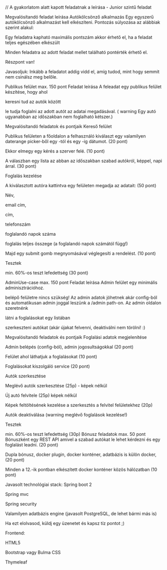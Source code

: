 // A gyakorlatom alatt kapott feladatnak a leírása - Junior szintű feladat

Megvalósítandó feladat leírása
Autókölcsönző alkalmazás
Egy egyszerű autókölcsönző alkalmazást kell elkészíteni. Pontozás súlyozása az alábbiak szerint alakul:

Egy feladatra kapható maximális pontszám akkor érhető el, ha a feladat teljes egészében elkészült

Minden feladatra az adott feladat mellet található pontérték érhető el.

Részpont van!

Javasoljuk: Inkább a feladatot addig vidd el, amíg tudod, mint hogy semmit nem csinálsz meg belőle.

Publikus felület max. 150 pont
Feladat leírása
A feleadat egy publikus felület készítése, hogy ahol

keresni tud az autók között

le tudja foglalni az adott autót az adatai megadásával. ( warning Egy autó ugyanabban az időszakban nem foglalható kétszer.)

Megvalósítandó feladatok és pontjaik
Kereső felület

Publikus felületen a főoldalon a felhasználó kiválaszt egy valamilyen daterange picker-ből egy -tól és egy -ig dátumot. (20 pont)

Ekkor elmegy egy kérés a szerver felé. (10 pont)

A válaszban egy lista az abban az időszakban szabad autókról, képpel, napi árral. (30 pont)

Foglalás kezelése

A kiválasztott autóra kattintva egy felületen megadja az adatait: (50 pont)

Név,

email cím,

cím,

telefonszám

foglalandó napok száma

foglalás teljes összege (a foglalandó napok számától függ!)

Majd egy submit gomb megnyomásával véglegesíti a rendelést. (10 pont)

Tesztek

min. 60%-os teszt lefedettség (30 pont)

AdminUse-case max. 150 pont
Feladat leírása
Admin felület egy minimális adminisztrációhoz.

belépő felületre nincs szükség! Az admin adatok jöhetnek akár config-ból és automatikusan admin joggal leszünk a /admin path-on.
Az admin oldalon szeretnénk

látni a foglalásokat egy listában

szerkeszteni autókat (akár újakat felvenni, deaktiválni nem törölni! :)

Megvalósítandó feladatok és pontjaik
Foglalási adatok megjelenítése

Admin belépés (config-ból), admin jogosultságokkal (20 pont)

Felület ahol láthatjuk a foglalásokat (10 pont)

Foglalásokat kiszolgáló service (20 pont)

Autók szerkesztése

Meglévő autók szerkesztése (25p) - képek nélkül

Új autó felvitele (25p) képek nélkül

Képek feltöltésének kezelése a szerkesztés a felvitel felületekhez (20p)

Autók deaktiválása (warning meglévő foglalások kezelése!)

Tesztek

min. 60%-os teszt lefedettség (30p)
Bónusz feladatok max. 50 pont
Bónuszként egy REST API amivel a szabad autókat le lehet kérdezni és egy foglalást leadni. (20 pont)

Dupla bónusz, docker plugin, docker konténer, adatbázis is külön docker, (20 pont)

Minden a 12.-ik pontban elkészített docker konténer közös hálózatban (10 pont)

Javasolt technológiai stack:
Spring boot 2

Spring mvc

Spring security

Valamilyen adatbázis engine (javasolt PostgreSQL, de lehet bármi más is)

Ha ezt elolvasod, küldj egy üzenetet és kapsz tíz pontot ;)

Frontend:

HTML5

Bootstrap vagy Bulma CSS

Thymeleaf
